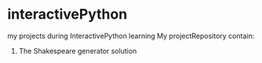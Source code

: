 # interactivePython
my projects during InteractivePython learning
My projectRepository contain:

1. The Shakespeare generator solution

